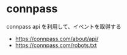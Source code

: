 # connpass
connpass api を利用して、イベントを取得する
- https://connpass.com/about/api/
- https://connpass.com/robots.txt